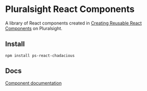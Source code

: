 # Pluralsight React Components

A library of React components created in [Creating Reusable React Components](https://app.pluralsight.com/library/courses/react-creating-reusable-components) on Pluralsight.

## Install
```
npm install ps-react-chadacious
```

## Docs
[Component documentation](http://chadacious.github.io/ps-react-chadacious/)


